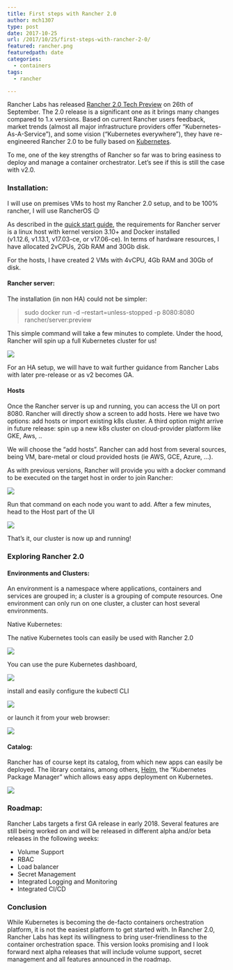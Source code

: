 ```yaml
---
title: First steps with Rancher 2.0
author: mch1307
type: post
date: 2017-10-25
url: /2017/10/25/first-steps-with-rancher-2-0/
featured: rancher.png
featuredpath: date
categories:
  - containers
tags:
  - rancher

---
```

Rancher Labs has released [Rancher 2.0 Tech Preview][1] on 26th of September. The 2.0 release is a significant one as it brings many changes compared to 1.x versions. Based on current Rancher users feedback, market trends (almost all major infrastructure providers offer &#8220;Kubernetes-As-A-Service&#8221;), and some vision (&#8220;Kubernetes everywhere&#8221;), they have re-engineered Rancher 2.0 to be fully based on [Kubernetes][2].

To me, one of the key strengths of Rancher so far was to bring easiness to deploy and manage a container orchestrator. Let&#8217;s see if this is still the case with v2.0.

### Installation:

I will use on premises VMs to host my Rancher 2.0 setup, and to be 100% rancher, I will use RancherOS 😉

As described in the [quick start guide][3], the requirements for Rancher server is a linux host with kernel version 3.10+ and Docker installed (v1.12.6, v1.13.1, v17.03-ce, or v17.06-ce). In terms of hardware resources, I have allocated 2vCPUs, 2Gb RAM and 30Gb disk.

For the hosts, I have created 2 VMs with 4vCPU, 4Gb RAM and 30Gb of disk.

#### Rancher server:

The installation (in non HA) could not be simpler:

> sudo docker run -d &#8211;restart<span class="o">=</span>unless-stopped -p 8080:8080 rancher/server:preview

This simple command will take a few minutes to complete. Under the hood, Rancher will spin up a full Kubernetes cluster for us!

![](/wp-content/uploads/2017/10/screen-shot-10-19-17-at-12-56-pm.png)

For an HA setup, we will have to wait further guidance from Rancher Labs with later pre-release or as v2 becomes GA.

#### Hosts

Once the Rancher server is up and running, you can access the UI on port 8080. Rancher will directly show a screen to add hosts. Here we have two options: add hosts or import existing k8s cluster. A third option might arrive in future release: spin up a new k8s cluster on cloud-provider platform like GKE, Aws, ..

We will choose the &#8220;add hosts&#8221;. Rancher can add host from several sources, being VM, bare-metal or cloud provided hosts (ie AWS, GCE, Azure, &#8230;).

As with previous versions, Rancher will provide you with a docker command to be executed on the target host in order to join Rancher:

![](/wp-content/uploads/2017/10/screen-shot-10-19-17-at-01-44-pm.png)

Run that command on each node you want to add. After a few minutes, head to the Host part of the UI

![](/wp-content/uploads/2017/10/screen-shot-10-19-17-at-01-49-pm.png)

That&#8217;s it, our cluster is now up and running!

### Exploring Rancher 2.0

#### Environments and Clusters:

An environment is a namespace where applications, containers and services are grouped in; a cluster is a grouping of compute resources. One environment can only run on one cluster, a cluster can host several environments.

Native Kubernetes:

The native Kubernetes tools can easily be used with Rancher 2.0

![](/wp-content/uploads/2017/10/screen-shot-10-22-17-at-08-46-pm.png)

You can use the pure Kubernetes dashboard,

![](/wp-content/uploads/2017/10/screen-shot-10-22-17-at-08-48-pm.png)

install and easily configure the kubectl CLI

![](/wp-content/uploads/2017/10/screen-shot-10-22-17-at-08-51-pm.jpg)

or launch it from your web browser:

![](/wp-content/uploads/2017/10/screen-shot-10-22-17-at-08-50-pm-001.png)

#### Catalog:

Rancher has of course kept its catalog, from which new apps can easily be deployed. The library contains, among others, [Helm][4], the &#8220;Kubernetes Package Manager&#8221; which allows easy apps deployment on Kubernetes.

![](/wp-content/uploads/2017/10/screen-shot-10-22-17-at-08-59-pm.png)

### Roadmap:

Rancher Labs targets a first GA release in early 2018. Several features are still being worked on and will be released in different alpha and/or beta releases in the following weeks:

  * Volume Support
  * RBAC
  * Load balancer
  * Secret Management
  * Integrated Logging and Monitoring
  * Integrated CI/CD

### Conclusion

While Kubernetes is becoming the de-facto containers orchestration platform, it is not the easiest platform to get started with. In Rancher 2.0, Rancher Labs has kept its willingness to bring user-friendliness to the container orchestration space. This version looks promising and I look forward next alpha releases that will include volume support, secret management and all features announced in the roadmap.

### 

&nbsp;

 [1]: http://rancher.com/announcing-rancher-2-0/
 [2]: https://kubernetes.io/
 [3]: http://rancher.com/docs/rancher/v2.0/en/quick-start-guide/
 [4]: https://github.com/kubernetes/helm